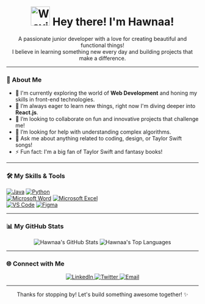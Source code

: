 <h1 align="center">
  <img src="https://media.giphy.com/media/efg1oU7K2N7yR0oXzM/giphy.gif" width="50px" alt="Waving Hand GIF">
  Hey there! I'm Hawnaa!
</h1>

<p align="center">
  A passionate junior developer with a love for creating beautiful and functional things!
  <br>
  I believe in learning something new every day and building projects that make a difference.
</p>

---

### 🌟 About Me

* 🔭 I'm currently exploring the world of **Web Development** and honing my skills in front-end technologies.
* 🌱 I’m always eager to learn new things, right now I'm diving deeper into **React.js**.
* 👯 I’m looking to collaborate on fun and innovative projects that challenge me!
* 🤔 I’m looking for help with understanding complex algorithms.
* 💬 Ask me about anything related to coding, design, or Taylor Swift songs!
* ⚡ Fun fact: I'm a big fan of Taylor Swift and fantasy books!

---

### 🛠️ My Skills & Tools

[![Java](https://img.shields.io/badge/-Java-007396?style=flat-square&logo=java&logoColor=white)](https://www.java.com/)
[![Python](https://img.shields.io/badge/-Python-3776AB?style=flat-square&logo=python&logoColor=white)](https://www.python.org/)
<br>
[![Microsoft Word](https://img.shields.io/badge/-Word-2B579A?style=flat-square&logo=microsoft-word&logoColor=white)](https://www.microsoft.com/en-us/microsoft-365/word)
[![Microsoft Excel](https://img.shields.io/badge/-Excel-217346?style=flat-square&logo=microsoft-excel&logoColor=white)](https://www.microsoft.com/en-us/microsoft-365/excel)
<br>
[![VS Code](https://img.shields.io/badge/-VS%20Code-007ACC?style=flat-square&logo=visual-studio-code&logoColor=white)](https://code.visualstudio.com/)
[![Figma](https://img.shields.io/badge/-Figma-F24E1E?style=flat-square&logo=figma&logoColor=white)](https://www.figma.com/)


---

### 📊 My GitHub Stats

<p align="center">
  <img src="https://github-readme-stats.vercel.app/api?username=hawnaa&show_icons=true&theme=nord&hide_border=true&count_private=true" alt="Hawnaa's GitHub Stats">
  <img src="https://github-readme-stats.vercel.app/api/top-langs/?username=hawnaa&layout=compact&theme=nord&hide_border=true" alt="Hawnaa's Top Languages">
</p>

---

### 🌐 Connect with Me

<p align="center">
  <a href="https://www.linkedin.com/in/hana-y-gurning" target="_blank">
    <img src="https://img.shields.io/badge/LinkedIn-0077B5?style=for-the-badge&logo=linkedin&logoColor=white" alt="LinkedIn">
  </a>
  <a href="https://twitter.com/partichleeijh" target="_blank">
    <img src="https://img.shields.io/badge/Twitter-1DA1F2?style=for-the-badge&logo=twitter&logoColor=white" alt="Twitter">
  </a>
  <a href="mailto:hanayosephinee@gmail.com">
    <img src="https://img.shields.io/badge/Email-D14836?style=for-the-badge&logo=gmail&logoColor=white" alt="Email">
  </a>
</p>

---

<p align="center">
  Thanks for stopping by! Let's build something awesome together! ✨
</p>
